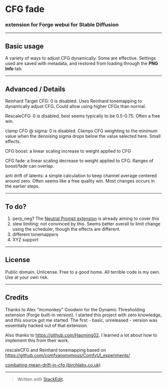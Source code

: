 # CFG fade #
### extension for Forge webui for Stable Diffusion ###
---
## Basic usage ##
A variety of ways to adjust CFG dynamically. Some are effective.
Settings used are saved with metadata, and restored from loading through the **PNG Info** tab.

---
## Advanced / Details ##
Reinhard Target CFG: 0 is disabled. Uses Reinhard tonemapping to dynamically adjust CFG. Could allow using higher CFGs than normal.

RescaleCFG: 0 is disabled, best seems typically to be 0.5-0.75. Often a free win.

clamp CFG @ sigma: 0 is disabled. Clamps CFG weighting to the minimum value when the denoising sigma drops below the value selected here. Small effects.

CFG boost: a linear scaling increase to weight applied to CFG

CFG fade: a linear scaling decrease to weight applied to CFG. Ranges of boost/fade can overlap.

anti drift of latents: a simple calculation to keep channel average centered around zero. Often seems like a free quality win. Most changes occurs in the earlier steps.


---
## To do? ##
1. perp_neg? The [Neutral Prompt extension](https://github.com/ljleb/sd-webui-neutral-prompt) is already aiming to cover this
2. slew limiting: not convinced by this. Seems better overall to limit change using the scheduler, though the effects are different.
3. different tonemappers
4. XYZ support

---
## License ##
Public domain. Unlicense. Free to a good home.
All terrible code is my own. Use at your own risk.

---
## Credits ##
Thanks to Alex "mcmonkey" Goodwin for the Dynamic Thresholding extension (Forge built-in version). I started this project with zero knowledge, and this source got me started. The first - basic, unreleased - version was essentially hacked out of that extension.

Also thanks to https://github.com/Haoming02. I learned a lot about how to implement this from their work.

rescaleCFG and Reinhard tonemapping based on https://github.com/comfyanonymous/ComfyUI_experiments/

[combating-mean-drift-in-cfg (birchlabs.co.uk)](https://birchlabs.co.uk/machine-learning#combating-mean-drift-in-cfg)

---


> Written with [StackEdit](https://stackedit.io/).
